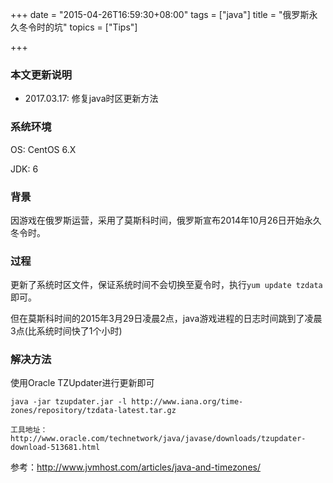 +++
date = "2015-04-26T16:59:30+08:00"
tags = ["java"]
title = "俄罗斯永久冬令时的坑"
topics = ["Tips"]

+++

### 本文更新说明

* 2017.03.17: 修复java时区更新方法

### 系统环境

OS: CentOS 6.X

JDK: 6

### 背景

因游戏在俄罗斯运营，采用了莫斯科时间，俄罗斯宣布2014年10月26日开始永久冬令时。

### 过程

更新了系统时区文件，保证系统时间不会切换至夏令时，执行`yum update tzdata`即可。

但在莫斯科时间的2015年3月29日凌晨2点，java游戏进程的日志时间跳到了凌晨3点(比系统时间快了1个小时)

### 解决方法

使用Oracle TZUpdater进行更新即可

    java -jar tzupdater.jar -l http://www.iana.org/time-zones/repository/tzdata-latest.tar.gz

    工具地址：http://www.oracle.com/technetwork/java/javase/downloads/tzupdater-download-513681.html

参考：http://www.jvmhost.com/articles/java-and-timezones/

